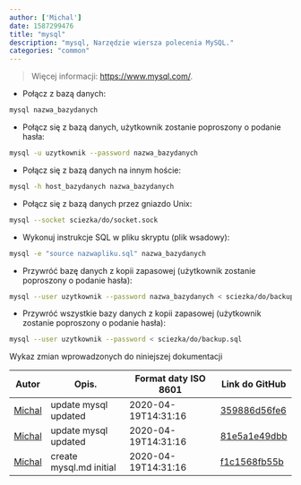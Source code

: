 ```yaml
---
author: ['Michal']
date: 1587299476
title: "mysql"
description: "mysql, Narzędzie wiersza polecenia MySQL."
categories: "common"
---
```

> Więcej informacji: <https://www.mysql.com/>.

- Połącz z bazą danych:

```bash
mysql nazwa_bazydanych
```

- Połącz się z bazą danych, użytkownik zostanie poproszony o podanie hasła:

```bash
mysql -u uzytkownik --password nazwa_bazydanych
```

- Połącz się z bazą danych na innym hoście:

```bash
mysql -h host_bazydanych nazwa_bazydanych
```

- Połącz się z bazą danych przez gniazdo Unix:

```bash
mysql --socket sciezka/do/socket.sock
```

- Wykonuj instrukcje SQL w pliku skryptu (plik wsadowy):

```bash
mysql -e "source nazwapliku.sql" nazwa_bazydanych
```

- Przywróć bazę danych z kopii zapasowej (użytkownik zostanie poproszony o podanie hasła):

```bash
mysql --user uzytkownik --password nazwa_bazydanych < sciezka/do/backup.sql
```

- Przywróć wszystkie bazy danych z kopii zapasowej (użytkownik zostanie poproszony o podanie hasła):

```bash
mysql --user uzytkownik --password < sciezka/do/backup.sql
```
Wykaz zmian wprowadzonych do niniejszej dokumentacji


Autor | Opis. | Format daty ISO 8601 | Link do GitHub
------|-----|-----|-----
[Michal](mailto:mich.biesiada@gmail.com) | update mysql updated | 2020-04-19T14:31:16 | [359886d56fe6](https://github.com/tldr-pages/tldr/commit/359886d56fe6ca106a23efce6b4bcf359147ba05)
[Michal](mailto:mich.biesiada@gmail.com) | update mysql updated | 2020-04-19T14:31:16 | [81e5a1e49dbb](https://github.com/tldr-pages/tldr/commit/81e5a1e49dbb5012c57fa1697faa631ddb0daf9d)
[Michal](mailto:mich.biesiada@gmail.com) | create mysql.md initial | 2020-04-19T14:31:16 | [f1c1568fb55b](https://github.com/tldr-pages/tldr/commit/f1c1568fb55b6f13a09f1fbfb79cf7231b370084)

